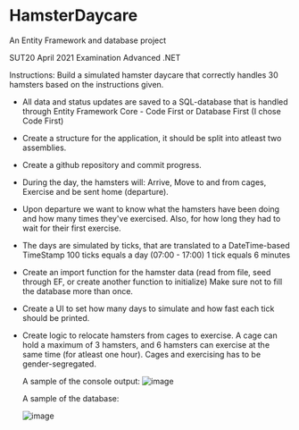 # HamsterDaycare
An Entity Framework and database project

SUT20 April 2021
Examination Advanced .NET

Instructions:
Build a simulated hamster daycare that correctly handles 30 hamsters based on the instructions given.
* All data and status updates are saved to a SQL-database that is handled through Entity Framework Core - Code First or Database First (I chose Code First)

* Create a structure for the application, it should be split into atleast two assemblies.

* Create a github repository and commit progress.

* During the day, the hamsters will:
  Arrive, Move to and from cages, Exercise and be sent home (departure).
  
* Upon departure we want to know what the hamsters have been doing and how many times they've exercised.
  Also, for how long they had to wait for their first exercise.
  
* The days are simulated by ticks, that are translated to a DateTime-based TimeStamp 
  100 ticks equals a day (07:00 - 17:00)
  1 tick equals 6 minutes
 
* Create an import function for the hamster data (read from file, seed through EF, or create another function to initialize)
  Make sure not to fill the database more than once.
  
* Create a UI to set how many days to simulate and how fast each tick should be printed.

* Create logic to relocate hamsters from cages to exercise.
  A cage can hold a maximum of 3 hamsters, and 6 hamsters can exercise at the same time (for atleast one hour).
  Cages and exercising has to be gender-segregated.
  
  A sample of the console output:
  ![image](https://user-images.githubusercontent.com/74004258/114287592-3f0c9e80-9a68-11eb-8f6c-8e5c7a61b488.png)
  
  A sample of the database:
  
  ![image](https://user-images.githubusercontent.com/74004258/114288785-5ea8c480-9a72-11eb-9a7b-f250ae75c414.png)

  
  
  
  

  
  





